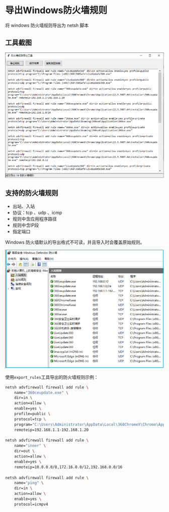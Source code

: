 # 导出Windows防火墙规则

将 windows 防火墙规则导出为 netsh 脚本

## 工具截图

![](./img/screenshot1.png)

## 支持的防火墙规则

- 出站、入站
- 协议：tcp 、udp 、icmp
- 规则中含应用程序路径
- 规则中含IP段
- 指定端口

Windows 防火墙默认的导出格式不可读，并且导入时会覆盖原始规则。

![](./img/screenshot2.png)


使用`export_rules`工具导出的防火墙规则示例：

```bash
netsh advfirewall firewall add rule \
    name="360ceupdate.exe" \
    dir=in \
    action=allow \
    enable=yes \
    profile=public \
    protocol=tcp \
    program="C:\Users\Administrator\AppData\Local\360ChromeX\Chrome\Application\22.3.3087.64\installer\360ceupdate.exe" \
    remoteip=192.168.1.1-192.168.1.20

netsh advfirewall firewall add rule \
    name="inner" \
    dir=out \
    action=allow \
    enable=yes \
    remoteip=10.0.0.0/8,172.16.0.0/12,192.168.0.0/16

netsh advfirewall firewall add rule \
    name="ping" \
    dir=in \
    action=allow \
    enable=yes \
    protocol=icmpv4
```
